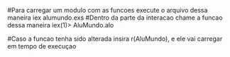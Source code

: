 #Para carregar um modulo com as funcoes execute o arquivo dessa maneira
iex alumundo.exs 
#Dentro da parte da interacao chame a funcao dessa maneira
iex(1)> AluMundo.alo

#Caso a funcao tenha sido alterada insira r(AluMundo), e ele vai carregar em tempo de execuçao
